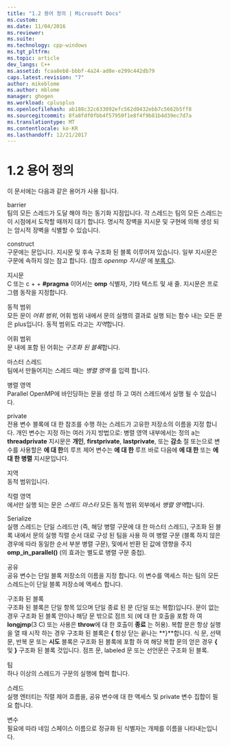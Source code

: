 ```yaml
---
title: "1.2 용어 정의 | Microsoft Docs"
ms.custom: 
ms.date: 11/04/2016
ms.reviewer: 
ms.suite: 
ms.technology: cpp-windows
ms.tgt_pltfrm: 
ms.topic: article
dev_langs: C++
ms.assetid: fcaa8eb8-bbbf-4a24-ad0e-e299c442db79
caps.latest.revision: "7"
author: mikeblome
ms.author: mblome
manager: ghogen
ms.workload: cplusplus
ms.openlocfilehash: ab188c32c633092efc562d0432ebb7c5662b5ff8
ms.sourcegitcommit: 8fa8fdf0fbb4f57950f1e8f4f9b81b4d39ec7d7a
ms.translationtype: MT
ms.contentlocale: ko-KR
ms.lasthandoff: 12/21/2017
---
```

# <a name="12-definition-of-terms"></a>1.2 용어 정의
이 문서에는 다음과 같은 용어가 사용 됩니다.  
  
 barrier  
 팀의 모든 스레드가 도달 해야 하는 동기화 지점입니다.  각 스레드는 팀의 모든 스레드는이 시점에서 도착할 때까지 대기 합니다. 명시적 장벽을 지시문 및 구현에 의해 생성 되는 암시적 장벽을 식별할 수 있습니다.  
  
 construct  
 구문에는 문입니다. 지시문 및 후속 구조화 된 블록 이루어져 있습니다. 일부 지시문은 구문에 속하지 않는 참고 합니다. (참조 *openmp 지시문* 에 [부록 C](../../parallel/openmp/c-openmp-c-and-cpp-grammar.md)).  
  
 지시문  
 C 또는 c + + **#pragma** 이어서는 **omp** 식별자, 기타 텍스트 및 새 줄. 지시문은 프로그램 동작을 지정합니다.  
  
 동적 범위  
 모든 문이 *어휘 범위*, 어휘 범위 내에서 문의 실행의 결과로 실행 되는 함수 내는 모든 문은 plus입니다. 동적 범위도 라고는 *지역*합니다.  
  
 어휘 범위  
 문 내에 포함 된 어휘는 *구조화 된 블록*합니다.  
  
 마스터 스레드  
 팀에서 만들어지는 스레드 때는 *병렬 영역* 를 입력 합니다.  
  
 병렬 영역  
 Parallel OpenMP에 바인딩하는 문을 생성 하 고 여러 스레드에서 실행 될 수 있습니다.  
  
 private  
 전용 변수 블록에 대 한 참조를 수행 하는 스레드가 고유한 저장소의 이름을 지정 합니다. 개인 변수는 지정 하는 여러 가지 방법으로: 병렬 영역 내부에서는 정의 a는 **threadprivate** 지시문은 **개인**, **firstprivate**, **lastprivate**, 또는 **감소** 절 또는으로 변수를 사용할은 **에 대 한**의 루프 제어 변수는 **에 대 한** 루프 바로 다음에 **에 대 한** 또는 **에 대 한 병렬** 지시문입니다.  
  
 지역  
 동적 범위입니다.  
  
 직렬 영역  
 에서만 실행 되는 문은 *스레드 마스터* 모든 동적 범위 외부에서 *병렬 영역*합니다.  
  
 Serialize  
 실행 스레드는 단일 스레드만 (즉, 해당 병렬 구문에 대 한 마스터 스레드), 구조화 된 블록 내에서 문의 실행 직렬 순서 대로 구성 된 팀을 사용 하 여 병렬 구문 (블록 하지 않은 경우에 따라 동일한 순서 부분 병렬 구문), 및에서 반환 된 값에 영향을 주지 **omp_in_parallel()** (의 효과는 별도로 병렬 구문 중첩).  
  
 공유  
 공유 변수는 단일 블록 저장소의 이름을 지정 합니다. 이 변수를 액세스 하는 팀의 모든 스레드는이 단일 블록 저장소에 액세스 합니다.  
  
 구조화 된 블록  
 구조화 된 블록은 단일 항목 있으며 단일 종료 된 문 (단일 또는 복합)입니다. 문이 없는 경우 구조화 된 블록 안이나 해당 문 밖으로 점프 되 (에 대 한 호출을 포함 하 여 **longjmp**(3 C) 또는 사용은 **throw**에 대 한 호출이 **종료** 는 허용). 복합 문은 항상 실행을 열 때 시작 하는 경우 구조화 된 블록은 **{** 항상 닫는 끝나는 **}**합니다. 식 문, 선택 문, 반복 문 또는 **시도** 블록은 구조화 된 블록에 포함 하 여 해당 복합 문의 얻은 경우 **{** 및 **}** 구조화 된 블록 것입니다. 점프 문, labeled 문 또는 선언문은 구조화 된 블록.  
  
 팀  
 하나 이상의 스레드가 구문의 실행에 협력 합니다.  
  
 스레드  
 실행 엔터티는 직렬 제어 흐름을, 공유 변수에 대 한 액세스 및 private 변수 집합이 필요 합니다.  
  
 변수  
 필요에 따라 네임 스페이스 이름으로 정규화 된 식별자는 개체를 이름을 나타내는입니다.
